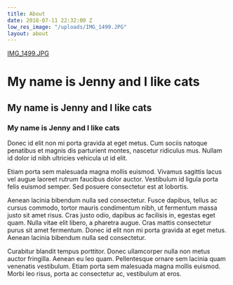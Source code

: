 ```yaml
---
title: About
date: 2018-07-11 22:32:00 Z
low_res_image: "/uploads/IMG_1499.JPG"
layout: about
---
```


[IMG_1499.JPG](/uploads/IMG_1499.JPG)

<h1>My name is Jenny and I like cats</h1>
<h2>My name is Jenny and I like cats</h2>
<h3>My name is Jenny and I like cats</h3>

Donec id elit non mi porta gravida at eget metus. Cum sociis natoque penatibus et magnis dis parturient montes, nascetur ridiculus mus. Nullam id dolor id nibh ultricies vehicula ut id elit. 

Etiam porta sem malesuada magna mollis euismod. Vivamus sagittis lacus vel augue laoreet rutrum faucibus dolor auctor. Vestibulum id ligula porta felis euismod semper. Sed posuere consectetur est at lobortis.

Aenean lacinia bibendum nulla sed consectetur. Fusce dapibus, tellus ac cursus commodo, tortor mauris condimentum nibh, ut fermentum massa justo sit amet risus. Cras justo odio, dapibus ac facilisis in, egestas eget quam. Nulla vitae elit libero, a pharetra augue. Cras mattis consectetur purus sit amet fermentum. Donec id elit non mi porta gravida at eget metus. Aenean lacinia bibendum nulla sed consectetur.

Curabitur blandit tempus porttitor. Donec ullamcorper nulla non metus auctor fringilla. Aenean eu leo quam. Pellentesque ornare sem lacinia quam venenatis vestibulum. Etiam porta sem malesuada magna mollis euismod. Morbi leo risus, porta ac consectetur ac, vestibulum at eros.